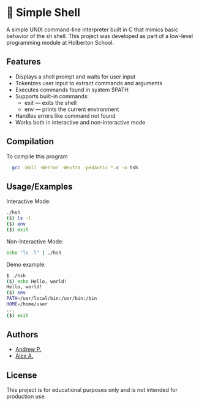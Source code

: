 # 🐢 Simple Shell

A simple UNIX command-line interpreter built in C that mimics basic behavior of the sh shell. This project was developed as part of a low-level programming module at Holberton School.


## Features

- Displays a shell prompt and waits for user input
- Tokenizes user input to extract commands and arguments
- Executes commands found in system $PATH
- Supports built-in commands:
    - exit — exits the shell
    - env — prints the current environment
- Handles errors like command not found
- Works both in interactive and non-interactive mode

## Compilation

To compile this program

```bash
  gcc -Wall -Werror -Wextra -pedantic *.c -o hsh
```


## Usage/Examples

Interactive Mode:
```bash
./hsh
($) ls -l
($) env
($) exit
```

Non-Interactive Mode:
```bash
echo "ls -l" | ./hsh
```

Demo example:
```bash
$ ./hsh
($) echo Hello, world!
Hello, world!
($) env
PATH=/usr/local/bin:/usr/bin:/bin
HOME=/home/user
...
($) exit
```


## Authors

- [Andrew P.](https://github.com/pezza76)
- [Alex A.](https://github.com/lolalex1)


## License

This project is for educational purposes only and is not intended for production use.